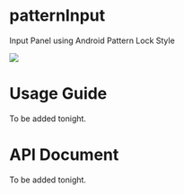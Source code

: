 patternInput
============

Input Panel using Android Pattern Lock Style

<img src="https://dl.dropbox.com/u/9868650/patternInput/screenshot.png">

Usage Guide
===========
To be added tonight.

API Document
============
To be added tonight.